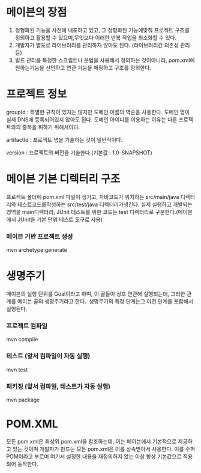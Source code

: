 # 메이븐의 장점
1. 정형화된 기능을 사전에 내포하고 있고, 그 정형화된 기능에맞춰 프로젝트 구조를 정의하고 활용할 수 있으며,무엇보다 이러한 반복 작업을 최소화할 수 있다.
2. 개발자가 별도로 라이브러리를 관리하지 않아도 된다. (라이브러리간 의존성 관리 등)
3. 빌드 관리를 특정한 스크립트나 문법을 사용해서 정의하는 것이아니라, pom.xml에 원하는기능을 선언하고 연관 기능을 매핑하고 구조를 정의한다.

# 프로젝트 정보
groupId : 특별한 규칙이 있지는 않지만 도메인 이름의 역순을 사용한다. 도메인 명이 실제 DNS에 등록되어있지 않아도 된다. 도메인 아이디를 이용하는 이유는 다른 프로젝트와의 중복을 피하기 위해서이다.

artifactId : 프로젝트 명을 기술하는 것이 일반적이다.

version : 프로젝트의 버전을 기술한다.(기본값 : 1.0-SNAPSHOT)

# 메이븐 기본 디렉터리 구조
프로젝트 폴더에 pom.xml 파일이 생기고, 자바코드가 위치하는 src/main/java 디렉터리와 테스트코드를작성하는 src/test/java 디렉터리가생긴다.
실제 실행하고 개발되는 영역을 main디렉터리, JUnit 테스트를 위한 코드는 test 디렉터리로 구분한다.(메이븐에서 JUnit을 기본 단위 테스트 도구로 사용)

### 메이븐 기반 프로젝트 생성
mvn archetype:generate

# 생명주기
메이븐의 실행 단위를 Goal이라고 하며, 이 골들이 상호 연관해 실행되는데, 그러한 관계를 메이븐 골의 생명주기라고 한다.  생명주기의 특정 단계는그 이전 단계를 포함해서 실행된다.

### 프로젝트 컴파일
mvn compile

### 테스트 (앞서 컴파일이 자동 실행)
mvn test

### 패키징 (앞서 컴파일, 테스트가 자동 실행)
mvn package

# POM.XML
모든 pom.xml은 최상위 pom.xml을 참조하는데, 이는 메이븐에서 기본적으로 제공하고 있는 것이며 개발자가 만드는 모든 pom.xml은 이를 상속받아서 사용한다.
이를 수퍼POM이라고 부르며 여기서 설정한 내용을 재정의하지 않는 이상 항상 기본값으로 적용되어 동작한다.
